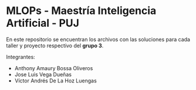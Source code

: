 # MLOPs - Maestría Inteligencia Artificial - PUJ
En este repositorio se encuentran los archivos con las soluciones para cada taller y proyecto respectivo del **grupo 3**.

Integrantes:
- Anthony Amaury Bossa Oliveros
- Jose Luis Vega Dueñas
- Víctor Andrés De La Hoz Luengas
